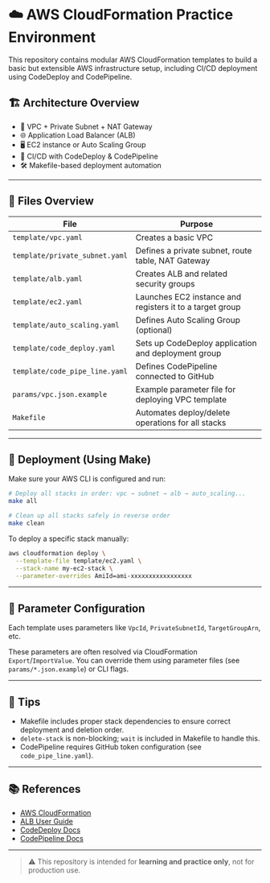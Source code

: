 # ☁️ AWS CloudFormation Practice Environment

This repository contains modular AWS CloudFormation templates to build a basic but extensible AWS infrastructure setup, including CI/CD deployment using CodeDeploy and CodePipeline.

## 🏗️ Architecture Overview

- 🔐 VPC + Private Subnet + NAT Gateway
- 🌐 Application Load Balancer (ALB)
- 🖥️ EC2 instance or Auto Scaling Group
- 🚀 CI/CD with CodeDeploy & CodePipeline
- 🛠️ Makefile-based deployment automation

---

## 📂 Files Overview

| File | Purpose |
|------|---------|
| `template/vpc.yaml` | Creates a basic VPC |
| `template/private_subnet.yaml` | Defines a private subnet, route table, NAT Gateway |
| `template/alb.yaml` | Creates ALB and related security groups |
| `template/ec2.yaml` | Launches EC2 instance and registers it to a target group |
| `template/auto_scaling.yaml` | Defines Auto Scaling Group (optional) |
| `template/code_deploy.yaml` | Sets up CodeDeploy application and deployment group |
| `template/code_pipe_line.yaml` | Defines CodePipeline connected to GitHub |
| `params/vpc.json.example` | Example parameter file for deploying VPC template |
| `Makefile` | Automates deploy/delete operations for all stacks |

---

## 🚀 Deployment (Using Make)

Make sure your AWS CLI is configured and run:

```bash
# Deploy all stacks in order: vpc → subnet → alb → auto_scaling...
make all

# Clean up all stacks safely in reverse order
make clean
```

To deploy a specific stack manually:

```bash
aws cloudformation deploy \
  --template-file template/ec2.yaml \
  --stack-name my-ec2-stack \
  --parameter-overrides AmiId=ami-xxxxxxxxxxxxxxxxx
```

---

## 🔧 Parameter Configuration

Each template uses parameters like `VpcId`, `PrivateSubnetId`, `TargetGroupArn`, etc.

These parameters are often resolved via CloudFormation `Export`/`ImportValue`. You can override them using parameter files (see `params/*.json.example`) or CLI flags.

---

## 🧠 Tips

- Makefile includes proper stack dependencies to ensure correct deployment and deletion order.
- `delete-stack` is non-blocking; `wait` is included in Makefile to handle this.
- CodePipeline requires GitHub token configuration (see `code_pipe_line.yaml`).

---

## 📚 References

- [AWS CloudFormation](https://docs.aws.amazon.com/cloudformation/)
- [ALB User Guide](https://docs.aws.amazon.com/elasticloadbalancing/latest/application/introduction.html)
- [CodeDeploy Docs](https://docs.aws.amazon.com/codedeploy/latest/userguide/welcome.html)
- [CodePipeline Docs](https://docs.aws.amazon.com/codepipeline/latest/userguide/welcome.html)

---

> ⚠️ This repository is intended for **learning and practice only**, not for production use.
